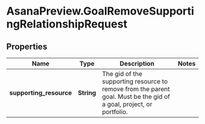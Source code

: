 # AsanaPreview.GoalRemoveSupportingRelationshipRequest

## Properties
Name | Type | Description | Notes
------------ | ------------- | ------------- | -------------
**supporting_resource** | **String** | The gid of the supporting resource to remove from the parent goal. Must be the gid of a goal, project, or portfolio. | 
